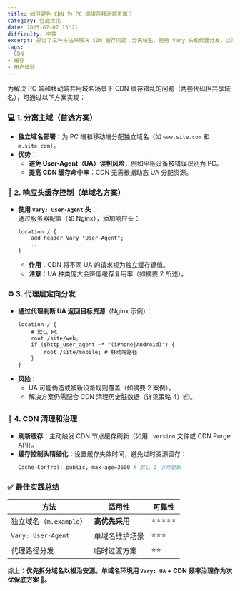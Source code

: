 ```yaml
---
title: 如何避免 CDN 为 PC 端缓存移动端页面？
category: 性能优化
date: 2025-07-07 13:21
difficulty: 中等
excerpt: 探讨了三种方法来解决 CDN 缓存问题：分离域名、使用 Vary 头和代理分发，以及如何管理缓存。
tags:
- CDN
- 缓存
- 用户体验
---
```

为解决 PC 端和移动端共用域名场景下 CDN 缓存错乱的问题（两套代码但共享域名），可通过以下方案实现：  

### 💻 1. 分离主域（首选方案）

- **独立域名部署**：为 PC 端和移动端分配独立域名（如 `www.site.com` 和 `m.site.com`）。  
- **优势**：  
  - **避免 User-Agent（UA）误判风险**，例如平板设备被错误识别为 PC。  
  - **提高 CDN 缓存命中率**：CDN 无需根据动态 UA 分配资源。  

### 📍 2. 响应头缓存控制（单域名方案）

- **使用 `Vary: User-Agent` 头**：  
  通过服务器配置（如 Nginx），添加响应头：  
  ```nginx
  location / {  
      add_header Vary "User-Agent";  
      ...  
  }  
  ```  
  - **作用**：CDN 将不同 UA 的请求视为独立缓存键值。  
  - **注意**：UA 种类庞大会降低缓存复用率（如摘要 2 所述）。  

### ⚙️ 3. 代理层定向分发

- **通过代理判断 UA 返回目标资源**（Nginx 示例）：  
  ```nginx  
  location / {  
      # 默认 PC  
      root /site/web;  
      if ($http_user_agent ~* "(iPhone|Android)") {  
          root /site/mobile; # 移动端路径  
      }  
  }  
  ```  
- **风险**：  
  - UA 可能伪造或被新设备规则覆盖（如摘要 2 案例）。  
  - 解决方案仍需配合 CDN 清理历史脏数据（详见策略 4）📦。  

### 🔄 4. CDN 清理和治理

- **刷新缓存**：主动触发 CDN 节点缓存刷新（如用 `.version` 文件或 CDN Purge API）。  
- **缓存控制头精细化**：设置缓存失效时间，避免过时资源留存：
  ```bash  
  Cache-Control: public, max-age=3600 # 默认 1 小时更新  
  ```

### ✅ 最佳实践总结

| 方法                     | 适用性               | 可靠性 |
|--------------------------|----------------------|--------|
| 独立域名（`m.example`） | **高优先采用**       | ⭐️⭐️⭐️⭐️⭐️ |
| `Vary: User-Agent`      | 单域名维护场景       | ⭐️⭐️⭐️     |
| 代理路径分发            | 临时过渡方案         | ⭐️⭐️     |

综上：**优先拆分域名以根治安源。单域名环境用 `Vary: UA` + CDN 频率治理作为次优保底方案 🔐。**
